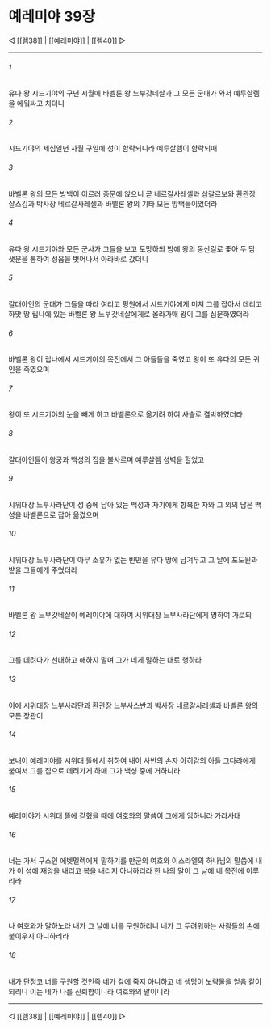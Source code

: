 ﻿# 예레미야 39장

◁ [[렘38]] | [[예레미야]] | [[렘40]] ▷
***

###### 1
유다 왕 시드기야의 구년 시월에 바벨론 왕 느부갓네살과 그 모든 군대가 와서 예루살렘을 에워싸고 치더니

###### 2
시드기야의 제십일년 사월 구일에 성이 함락되니라 예루살렘이 함락되매

###### 3
바벨론 왕의 모든 방백이 이르러 중문에 앉으니 곧 네르갈사레셀과 삼갈르보와 환관장 살스김과 박사장 네르갈사레셀과 바벨론 왕의 기타 모든 방백들이었더라

###### 4
유다 왕 시드기야와 모든 군사가 그들을 보고 도망하되 밤에 왕의 동산길로 좇아 두 담 샛문을 통하여 성읍을 벗어나서 아라바로 갔더니

###### 5
갈대아인의 군대가 그들을 따라 여리고 평원에서 시드기야에게 미쳐 그를 잡아서 데리고 하맛 땅 립나에 있는 바벨론 왕 느부갓네살에게로 올라가매 왕이 그를 심문하였더라

###### 6
바벨론 왕이 립나에서 시드기야의 목전에서 그 아들들을 죽였고 왕이 또 유다의 모든 귀인을 죽였으며

###### 7
왕이 또 시드기야의 눈을 빼게 하고 바벨론으로 옮기려 하여 사슬로 결박하였더라

###### 8
갈대아인들이 왕궁과 백성의 집을 불사르며 예루살렘 성벽을 헐었고

###### 9
시위대장 느부사라단이 성 중에 남아 있는 백성과 자기에게 항복한 자와 그 외의 남은 백성을 바벨론으로 잡아 옮겼으며

###### 10
시위대장 느부사라단이 아무 소유가 없는 빈민을 유다 땅에 남겨두고 그 날에 포도원과 밭을 그들에게 주었더라

###### 11
바벨론 왕 느부갓네살이 예레미야에 대하여 시위대장 느부사라단에게 명하여 가로되

###### 12
그를 데려다가 선대하고 해하지 말며 그가 네게 말하는 대로 행하라

###### 13
이에 시위대장 느부사라단과 환관장 느부사스반과 박사장 네르갈사레셀과 바벨론 왕의 모든 장관이

###### 14
보내어 예레미야를 시위대 뜰에서 취하여 내어 사반의 손자 아히감의 아들 그다랴에게 붙여서 그를 집으로 데려가게 하매 그가 백성 중에 거하니라

###### 15
예레미야가 시위대 뜰에 갇혔을 때에 여호와의 말씀이 그에게 임하니라 가라사대

###### 16
너는 가서 구스인 에벳멜렉에게 말하기를 만군의 여호와 이스라엘의 하나님의 말씀에 내가 이 성에 재앙을 내리고 복을 내리지 아니하리라 한 나의 말이 그 날에 네 목전에 이루리라

###### 17
나 여호와가 말하노라 내가 그 날에 너를 구원하리니 네가 그 두려워하는 사람들의 손에 붙이우지 아니하리라

###### 18
내가 단정코 너를 구원할 것인즉 네가 칼에 죽지 아니하고 네 생명이 노략물을 얻음 같이 되리니 이는 네가 나를 신뢰함이니라 여호와의 말이니라

***
◁ [[렘38]] | [[예레미야]] | [[렘40]] ▷